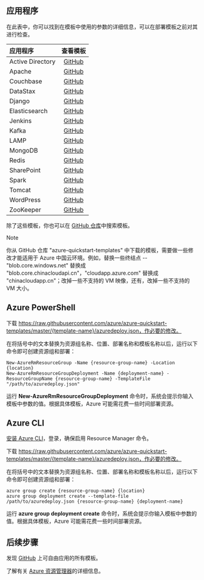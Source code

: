 <!-- Ibiza portal: tested -->

## 应用程序

在此表中，你可以找到在模板中使用的参数的详细信息，可以在部署模板之前对其进行检查。

| 应用程序 | 查看模板 |
|:---|:---:|
| Active Directory | [GitHub](https://github.com/Azure/azure-quickstart-templates/tree/master/active-directory-new-domain-ha-2-dc) |
| Apache | [GitHub](https://github.com/Azure/azure-quickstart-templates/tree/master/apache2-on-ubuntu-vm) |
| Couchbase | [GitHub](https://github.com/Azure/azure-quickstart-templates/tree/master/couchbase-on-ubuntu) |
| DataStax | [GitHub](https://github.com/Azure/azure-quickstart-templates/tree/master/datastax) |
| Django | [GitHub](https://github.com/Azure/azure-quickstart-templates/tree/master/django-app) |
| Elasticsearch | [GitHub](https://github.com/Azure/azure-quickstart-templates/tree/master/elasticsearch) |
| Jenkins | [GitHub](https://github.com/Azure/azure-quickstart-templates/tree/master/jenkins-on-ubuntu) |
| Kafka | [GitHub](https://github.com/Azure/azure-quickstart-templates/tree/master/kafka-on-ubuntu) |
| LAMP | [GitHub](https://github.com/Azure/azure-quickstart-templates/tree/master/lamp-app) |
| MongoDB | [GitHub](https://github.com/Azure/azure-quickstart-templates/tree/master/mongodb-on-ubuntu) |
| Redis | [GitHub](https://github.com/Azure/azure-quickstart-templates/tree/master/redis-high-availability) |
| SharePoint | [GitHub](https://github.com/Azure/azure-quickstart-templates/tree/master/sharepoint-three-vm) |
| Spark | [GitHub](https://github.com/Azure/azure-quickstart-templates/tree/master/spark-ubuntu-multidisks) |
| Tomcat | [GitHub](https://github.com/Azure/azure-quickstart-templates/tree/master/openjdk-tomcat-ubuntu-vm) |
| WordPress | [GitHub](https://github.com/Azure/azure-quickstart-templates/tree/master/wordpress-single-vm-ubuntu) |
| ZooKeeper | [GitHub](https://github.com/Azure/azure-quickstart-templates/tree/master/zookeeper-cluster-ubuntu-vm) |

除了这些模板，你也可以在 [GitHub 仓库](https://github.com/Azure/azure-quickstart-templates/)中搜索模板。

>[!NOTE]
> 你从 GitHub 仓库 "azure-quickstart-templates" 中下载的模板，需要做一些修改才能适用于 Azure 中国云环境。例如，替换一些终结点 -- "blob.core.windows.net" 替换成 "blob.core.chinacloudapi.cn"，"cloudapp.azure.com" 替换成 "chinacloudapp.cn"；改掉一些不支持的 VM 映像，还有，改掉一些不支持的 VM 大小。

## Azure PowerShell

下载 https://raw.githubusercontent.com/azure/azure-quickstart-templates/master/{template-name}/azuredeploy.json，作必要的修改。

在将括号中的文本替换为资源组名称、位置、部署名称和模板名称以后，运行以下命令即可创建资源组和部署：

```
New-AzureRmResourceGroup -Name {resource-group-name} -Location {location}
New-AzureRmResourceGroupDeployment -Name {deployment-name} -ResourceGroupName {resource-group-name} -TemplateFile "/path/to/azuredeploy.json"
```

运行 **New-AzureRmResourceGroupDeployment** 命令时，系统会提示你输入模板中参数的值。根据具体模板，Azure 可能需花费一些时间部署资源。

## Azure CLI

[安装 Azure CLI](../articles/xplat-cli-install.md)，登录，确保启用 Resource Manager 命令。

下载 https://raw.githubusercontent.com/azure/azure-quickstart-templates/master/{template-name}/azuredeploy.json，作必要的修改。

在将括号中的文本替换为资源组名称、位置、部署名称和模板名称以后，运行以下命令即可创建资源组和部署：

```
azure group create {resource-group-name} {location}
azure group deployment create --template-file /path/to/azuredeploy.json {resource-group-name} {deployment-name}
```

运行 **azure group deployment create** 命令时，系统会提示你输入模板中参数的值。根据具体模板，Azure 可能需花费一些时间部署资源。

## 后续步骤

发现 [GitHub](https://github.com/Azure/azure-quickstart-templates) 上可自由应用的所有模板。

了解有关 [Azure 资源管理器](../articles/azure-resource-manager/resource-group-template-deploy.md)的详细信息。